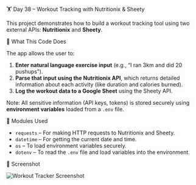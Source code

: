 🏋️ Day 38 – Workout Tracking with Nutritionix & Sheety

This project demonstrates how to build a workout tracking tool using two external APIs: **Nutritionix** and **Sheety**.


📌 What This Code Does

The app allows the user to:

1. **Enter natural language exercise input** (e.g., “I ran 3km and did 20 pushups”).
2. **Parse that input using the Nutritionix API**, which returns detailed information about each activity (like duration and calories burned).
3. **Log the workout data to a Google Sheet** using the Sheety API.

Note: All sensitive information (API keys, tokens) is stored securely using **environment variables** loaded from a `.env` file.


🧰 Modules Used

- `requests` – For making HTTP requests to Nutritionix and Sheety.
- `datetime` – For getting the current date and time.
- `os` – To load environment variables securely.
- `dotenv` – To read the `.env` file and load variables into the environment.


📸 Screenshot

![Workout Tracker Screenshot](images/screenshot.png)

